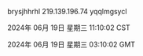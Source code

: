 brysjhhrhl 219.139.196.74 yqqlmgsycl

2024年 06月 19日 星期三 11:10:02 CST

2024年 06月 19日 星期三 03:10:02 GMT
